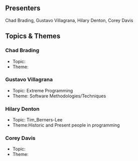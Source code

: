 ## Presenters

Chad Brading, Gustavo Villagrana, Hilary Denton, Corey Davis

## Topics & Themes

### Chad Brading

* Topic:
* Theme:

### Gustavo Villagrana

* Topic:  Extreme Programming
* Theme:  Software Methodologies/Techniques

### Hilary Denton

* Topic: Tim_Berners-Lee
* Theme:Historic and Present people in programming

### Corey Davis

* Topic:
* Theme:

